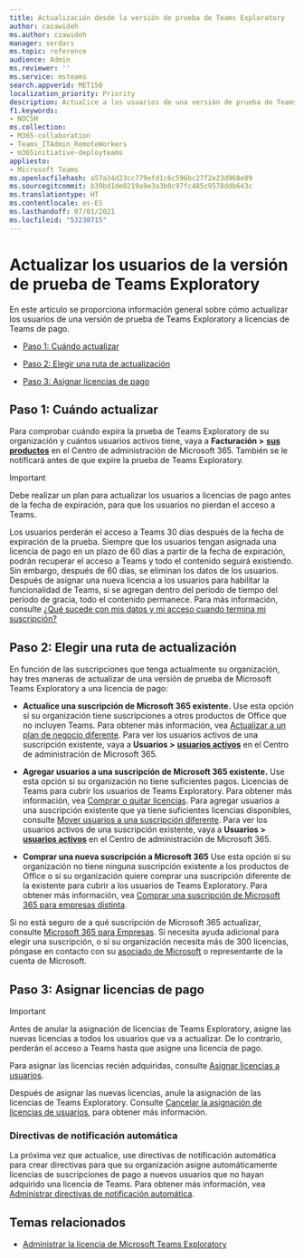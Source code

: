 ```yaml
---
title: Actualización desde la versión de prueba de Teams Exploratory
author: cazawideh
ms.author: czawideh
manager: serdars
ms.topic: reference
audience: Admin
ms.reviewer: ''
ms.service: msteams
search.appverid: MET150
localization_priority: Priority
description: Actualice a los usuarios de una versión de prueba de Teams Exploratory a una licencia de pago.
f1.keywords:
- NOCSH
ms.collection:
- M365-collaboration
- Teams_ITAdmin_RemoteWorkers
- m365initiative-deployteams
appliesto:
- Microsoft Teams
ms.openlocfilehash: a57a34d23cc779efd1c6c596bc27f2e23d968e89
ms.sourcegitcommit: b39bd1de0219a9e3a3b0c97fc485c9578ddb643c
ms.translationtype: HT
ms.contentlocale: es-ES
ms.lasthandoff: 07/01/2021
ms.locfileid: "53230715"
---
```

# <a name="upgrade-users-from-the-teams-exploratory-trial"></a>Actualizar los usuarios de la versión de prueba de Teams Exploratory

En este artículo se proporciona información general sobre cómo actualizar los usuarios de una versión de prueba de Teams Exploratory a licencias de Teams de pago.

- [Paso 1: Cuándo actualizar](#step-1-when-to-upgrade)

- [Paso 2: Elegir una ruta de actualización](#step-2-choose-an-upgrade-path)

- [Paso 3: Asignar licencias de pago](#step-3-assign-paid-licenses)

## <a name="step-1-when-to-upgrade"></a>Paso 1: Cuándo actualizar  

Para comprobar cuándo expira la prueba de Teams Exploratory de su organización y cuántos usuarios activos tiene, vaya a **Facturación >** <a href="https://go.microsoft.com/fwlink/p/?linkid=842054" target="_blank"><b>sus productos</b></a> en el Centro de administración de Microsoft 365. También se le notificará antes de que expire la prueba de Teams Exploratory.

> [!IMPORTANT]
> Debe realizar un plan para actualizar los usuarios a licencias de pago antes de la fecha de expiración, para que los usuarios no pierdan el acceso a Teams.
>
> Los usuarios perderán el acceso a Teams 30 días después de la fecha de expiración de la prueba. Siempre que los usuarios tengan asignada una licencia de pago en un plazo de 60 días a partir de la fecha de expiración, podrán recuperar el acceso a Teams y todo el contenido seguirá existiendo. Sin embargo, después de 60 días, se eliminan los datos de los usuarios. Después de asignar una nueva licencia a los usuarios para habilitar la funcionalidad de Teams, si se agregan dentro del período de tiempo del período de gracia, todo el contenido permanece. Para más información, consulte <a href="/microsoft-365/commerce/subscriptions/what-if-my-subscription-expires?view=o365-worldwide" target="_blank">¿Qué sucede con mis datos y mi acceso cuando termina mi suscripción?</a>

## <a name="step-2-choose-an-upgrade-path"></a>Paso 2: Elegir una ruta de actualización

En función de las suscripciones que tenga actualmente su organización, hay tres maneras de actualizar de una versión de prueba de Microsoft Teams Exploratory a una licencia de pago:

- **Actualice una suscripción de Microsoft 365 existente.** Use esta opción si su organización tiene suscripciones a otros productos de Office que no incluyen Teams. Para obtener más información, vea <a href="/microsoft-365/commerce/subscriptions/upgrade-to-different-plan?view=o365-worldwide" target="_blank">Actualizar a un plan de negocio diferente</a>. Para ver los usuarios activos de una suscripción existente, vaya a **Usuarios >** <a href="https://go.microsoft.com/fwlink/p/?linkid=834822" target="_blank"><b>usuarios activos</b></a> en el Centro de administración de Microsoft 365.

- **Agregar usuarios a una suscripción de Microsoft 365 existente.** Use esta opción si su organización no tiene suficientes pagos. Licencias de Teams para cubrir los usuarios de Teams Exploratory. Para obtener más información, vea <a href="/microsoft-365/commerce/licenses/buy-licenses?view=o365-worldwide" target="_blank">Comprar o quitar licencias</a>. Para agregar usuarios a una suscripción existente que ya tiene suficientes licencias disponibles, consulte <a href="/microsoft-365/commerce/subscriptions/move-users-different-subscription?view=o365-worldwide" target="_blank">Mover usuarios a una suscripción diferente</a>. Para ver los usuarios activos de una suscripción existente, vaya a **Usuarios >** <a href="https://go.microsoft.com/fwlink/p/?linkid=834822" target="_blank"><b>usuarios activos</b></a> en el Centro de administración de Microsoft 365.

- **Comprar una nueva suscripción a Microsoft 365** Use esta opción si su organización no tiene ninguna suscripción existente a los productos de Office o si su organización quiere comprar una suscripción diferente de la existente para cubrir a los usuarios de Teams Exploratory.  Para obtener más información, vea <a href="/microsoft-365/commerce/try-or-buy-microsoft-365?view=o365-worldwide%22%20\#buy-a-different-subscription" target="_blank">Comprar una suscripción de Microsoft 365 para empresas distinta</a>.

Si no está seguro de a qué suscripción de Microsoft 365 actualizar, consulte <a href="https://www.microsoft.com/microsoft-365/business#coreui-heading-hiatrep" target="_blank">Microsoft 365 para Empresas</a>. Si necesita ayuda adicional para elegir una suscripción, o si su organización necesita más de 300 licencias, póngase en contacto con su <a href="https://www.microsoft.com/solution-providers/home" target="_blank">asociado de Microsoft</a> o representante de la cuenta de Microsoft.

## <a name="step-3-assign-paid-licenses"></a>Paso 3: Asignar licencias de pago

> [!IMPORTANT]
> Antes de anular la asignación de licencias de Teams Exploratory, asigne las nuevas licencias a todos los usuarios que va a actualizar. De lo contrario, perderán el acceso a Teams hasta que asigne una licencia de pago.  

Para asignar las licencias recién adquiridas, consulte <a href="/microsoft-365/admin/manage/assign-licenses-to-users?view=o365-worldwide&viewFallbackFrom=o365-worldwide%22%20%5C" target="_blank">Asignar licencias a usuarios</a>.  

Después de asignar las nuevas licencias, anule la asignación de las licencias de Teams Exploratory. Consulte <a href="/microsoft-365/admin/manage/remove-licenses-from-users?view=o365-worldwide" target="_blank">Cancelar la asignación de licencias de usuarios</a>, para obtener más información.

### <a name="auto-claim-policies"></a>Directivas de notificación automática

La próxima vez que actualice, use directivas de notificación automática para crear directivas para que su organización asigne automáticamente licencias de suscripciones de pago a nuevos usuarios que no hayan adquirido una licencia de Teams. Para obtener más información, vea <a href="/microsoft-365/commerce/licenses/manage-auto-claim-policies?view=o365-worldwide" target="_blank">Administrar directivas de notificación automática</a>.

## <a name="related-topics"></a>Temas relacionados

- [Administrar la licencia de Microsoft Teams Exploratory](teams-exploratory.md)

